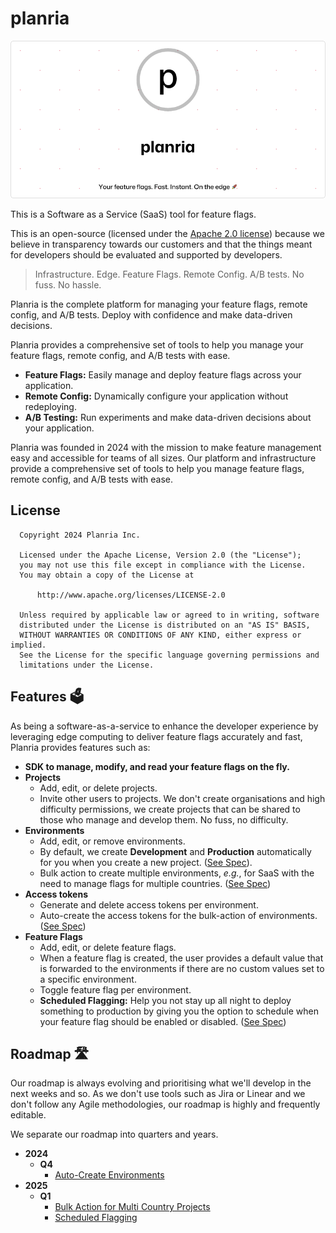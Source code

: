 # planria

<p align="center">
  <img width="1000" src="./docs/assets/open-graph/planria.png" alt="planria logo" />
</p>

This is a Software as a Service (SaaS) tool for feature flags.

This is an open-source (licensed under the [Apache 2.0 license](./LICENSE)) because we believe in
transparency towards our customers and that the things meant for developers should be evaluated
and supported by developers.

> Infrastructure. Edge. Feature Flags. Remote Config.
> A/B tests. No fuss. No hassle.

Planria is the complete platform for managing your feature flags, remote config,
and A/B tests. Deploy with confidence and make data-driven decisions.

Planria provides a comprehensive set of tools to help you manage your feature flags,
remote config, and A/B tests with ease.

- **Feature Flags:** Easily manage and deploy feature flags across your application.
- **Remote Config:** Dynamically configure your application without redeploying.
- **A/B Testing:** Run experiments and make data-driven decisions about your application.

Planria was founded in 2024 with the mission to make feature management easy and accessible
for teams of all sizes. Our platform and infrastructure provide a comprehensive set of tools
to help you manage feature flags, remote config, and A/B tests with ease.

## License

```
  Copyright 2024 Planria Inc.

  Licensed under the Apache License, Version 2.0 (the "License");
  you may not use this file except in compliance with the License.
  You may obtain a copy of the License at

      http://www.apache.org/licenses/LICENSE-2.0

  Unless required by applicable law or agreed to in writing, software
  distributed under the License is distributed on an "AS IS" BASIS,
  WITHOUT WARRANTIES OR CONDITIONS OF ANY KIND, either express or implied.
  See the License for the specific language governing permissions and
  limitations under the License.
```

## Features 🗳️

As being a software-as-a-service to enhance the developer experience by leveraging edge computing
to deliver feature flags accurately and fast, Planria provides features such as:

- **SDK to manage, modify, and read your feature flags on the fly.**
- **Projects**
  - Add, edit, or delete projects.
  - Invite other users to projects. We don't create organisations and high difficulty permissions, 
  we create projects that can be shared to those who manage and develop them. No fuss, no difficulty.
- **Environments**
  - Add, edit, or remove environments. 
  - By default, we create **Development** and **Production** automatically for you when 
  you create a new project. ([See Spec](./docs/roadmap/2024/Q4/Auto-Create%20Environments.md)).
  - Bulk action to create multiple environments, _e.g._, for SaaS with the need to manage flags for
  multiple countries. ([See Spec](./docs/roadmap/2025/Q1/Bulk%20Action%20for%20Multi%20Country%20Projects.md))
- **Access tokens**
  - Generate and delete access tokens per environment.
  - Auto-create the access tokens for the bulk-action of environments. ([See Spec](./docs/roadmap/2025/Q1/Bulk%20Action%20for%20Multi%20Country%20Projects.md))
- **Feature Flags**
  - Add, edit, or delete feature flags.
  - When a feature flag is created, the user provides a default value that is forwarded to the environments
  if there are no custom values set to a specific environment.
  - Toggle feature flag per environment.
  - **Scheduled Flagging:** Help you not stay up all night to deploy something to production by 
  giving you the option to schedule when your feature flag should be enabled or disabled. ([See Spec](./docs/roadmap/2025/Q1/Scheduled%20Flagging.md))

## Roadmap 🛣️

Our roadmap is always evolving and prioritising what we'll develop in the next weeks and so. 
As we don't use tools such as Jira or Linear and we don't follow any Agile methodologies, 
our roadmap is highly and frequently editable.

We separate our roadmap into quarters and years.

- **2024**
  - **Q4**
    - [Auto-Create Environments](./docs/roadmap/2024/Q4/Auto-Create%20Environments.md)
- **2025**
  - **Q1**
    - [Bulk Action for Multi Country Projects](./docs/roadmap/2025/Q1/Bulk%20Action%20for%20Multi%20Country%20Projects.md)
    - [Scheduled Flagging](./docs/roadmap/2025/Q1/Scheduled%20Flagging.md)